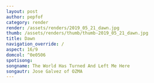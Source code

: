```yaml
---
layout: post
author: pepfof
category: render
render: /assets/renders/2019_05_21_dawn.jpg
thumb: /assets/renders/thumb/thumb-2019_05_21_dawn.jpg
title: Dawn
navigation_override: /
aspect: 16/9
domcol: ^0e0506
spotisong: 
songname: The World Has Turned And Left Me Here
songautr: Jose Galvez of OZMA
---
```


<!--USER BEGIN 1-->

<!--USER END 1-->

<!--more-->
<!--USER BEGIN 2-->
<!--USER END 2-->

